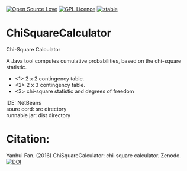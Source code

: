 [![Open Source Love](https://badges.frapsoft.com/os/v1/open-source.svg?v=103)](https://github.com/ellerbrock/open-source-badge/)
[![GPL Licence](https://badges.frapsoft.com/os/gpl/gpl.svg?v=103)](https://opensource.org/licenses/GPL-3.0/)
[![stable](http://badges.github.io/stability-badges/dist/stable.svg)](http://github.com/badges/stability-badges)

ChiSquareCalculator
===================

Chi-Square Calculator

A Java tool computes cumulative probabilities, based on the chi-square statistic.

* <1> 2 x 2 contingency table.
* <2> 2 x 3 contingency table.
* <3> chi-square statistic and degrees of freedom

IDE: NetBeans    
soure cord: src directory    
runnable jar: dist directory     

# Citation:

Yanhui Fan. (2016) ChiSquareCalculator: chi-square calculator. Zenodo. [![DOI](https://zenodo.org/badge/doi/10.5281/zenodo.49975.svg)](http://dx.doi.org/10.5281/zenodo.49975)
